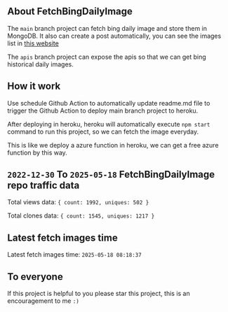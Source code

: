 ## About FetchBingDailyImage

The `main` branch project can fetch bing daily image and store them in MongoDB.
It also can create a post automatically, you can see the images list in [this website](https://oursalbum.netlify.app)

The `apis` branch project can expose the apis so that we can get bing historical daily images.

## How it work

Use schedule Github Action to automatically update readme.md file to trigger the Github Action to deploy main branch project to heroku.

After deploying in heroku, heroku will automatically execute `npm start` command to run this project, so we can fetch the image everyday.

This is like we deploy a azure function in heroku, we can get a free azure function by this way.

## `2022-12-30` To `2025-05-18` FetchBingDailyImage repo traffic data

Total views data: `{ count: 1992, uniques: 502 }`

Total clones data: `{ count: 1545, uniques: 1217 }`

## Latest fetch images time

Latest fetch images time: `2025-05-18 08:18:37`

## To everyone

If this project is helpful to you please star this project, this is an encouragement to me `:)`



